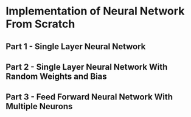 # Implementation of Neural Network From Scratch 

## Part 1 - Single Layer Neural Network
## Part 2 - Single Layer Neural Network With Random Weights and Bias
## Part 3 - Feed Forward Neural Network With Multiple Neurons
